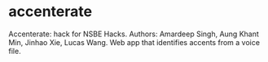 # accenterate
Accenterate: hack for NSBE Hacks. Authors: Amardeep Singh, Aung Khant Min, Jinhao Xie, Lucas Wang. Web app that identifies accents from a voice file.
